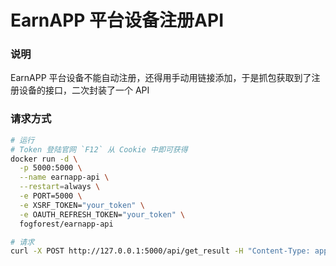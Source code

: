 # EarnAPP 平台设备注册API

### 说明
EarnAPP 平台设备不能自动注册，还得用手动用链接添加，于是抓包获取到了注册设备的接口，二次封装了一个 API

### 请求方式
```bash
# 运行
# Token 登陆官网 `F12` 从 Cookie 中即可获得
docker run -d \
  -p 5000:5000 \
  --name earnapp-api \
  --restart=always \
  -e PORT=5000 \
  -e XSRF_TOKEN="your_token" \
  -e OAUTH_REFRESH_TOKEN="your_token" \
  fogforest/earnapp-api


```

```bash
# 请求
curl -X POST http://127.0.0.1:5000/api/get_result -H "Content-Type: application/json" -d '{"uuid": "sdk-node-7a3b43f516a3490d8ba4c3d459bb34b1"}'
```